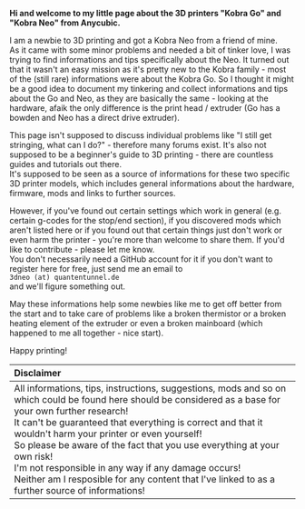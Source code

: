 <link rel=”manifest” href=”docs/manifest.webmanifest”>

**Hi and welcome to my little page about the 3D printers "Kobra Go" and "Kobra Neo" from Anycubic.**  
  
I am a newbie to 3D printing and got a Kobra Neo from a friend of mine.  
As it came with some minor problems and needed a bit of tinker love, I was trying to find informations and tips specifically about the Neo. It turned out that it wasn't an easy mission as it's pretty new to the Kobra family - most of the (still rare) informations were about the Kobra Go. So I thought it might be a good idea to document my tinkering and collect informations and tips about the Go and Neo, as they are basically the same - looking at the hardware, afaik the only difference is the print head / extruder (Go has a bowden and Neo has a direct drive extruder).  
  
This page isn't supposed to discuss individual problems like "I still get stringing, what can I do?" - therefore many forums exist. It's also not supposed to be a beginner's guide to 3D printing - there are countless guides and tutorials out there.  
It's supposed to be seen as a source of informations for these two specific 3D printer models, which includes general informations about the hardware, firmware, mods and links to further sources.  
  
However, if you've found out certain settings which work in general (e.g. certain g-codes for the stop/end section), if you discovered mods which aren't listed here or if you found out that certain things just don't work or even harm the printer - you're more than welcome to share them. If you'd like to contribute - please let me know.  
You don't necessarily need a GitHub account for it if you don't want to register here for free, just send me an email to   
`3dneo (at) quantentunnel.de`  
and we'll figure something out.   
  
May these informations help some newbies like me to get off better from the start and to take care of problems like a broken thermistor or a broken heating element of the extruder or even a broken mainboard (which happened to me all together - nice start).  
  
Happy printing!   
  
| Disclaimer |
|:-----------|
| All informations, tips, instructions, suggestions, mods and so on which could be found here should be considered as a base for your own further research! <br> It can't be guaranteed that everything is correct and that it wouldn't harm your printer or even yourself! <br> So please be aware of the fact that you use everything at your own risk! <br> I'm not responsible in any way if any damage occurs! <br> Neither am I resposible for any content that I've linked to as a further source of informations! |   

